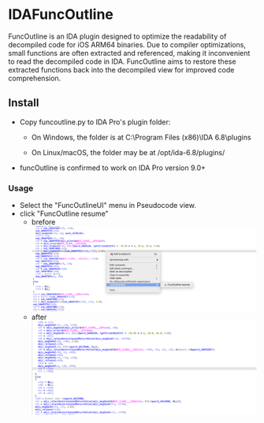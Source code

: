 # IDAFuncOutline
FuncOutline is an IDA plugin designed to optimize the readability of decompiled code for iOS ARM64 binaries. Due to compiler optimizations, small functions are often extracted and referenced, making it inconvenient to read the decompiled code in IDA. FuncOutline aims to restore these extracted functions back into the decompiled view for improved code comprehension.
## Install
- Copy funcoutline.py to IDA Pro's plugin folder:

  - On Windows, the folder is at C:\Program Files (x86)\IDA 6.8\plugins

  - On Linux/macOS, the folder may be at /opt/ida-6.8/plugins/
- funcOutline is confirmed to work on IDA Pro version 9.0+
### Usage
- Select the "FuncOutlineUI" menu in Pseudocode view.
- click "FuncOutline resume"
    - brefore
        ![before.png](before.png)
    - after
        ![after.png](after.png)